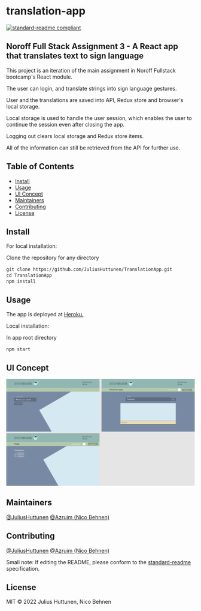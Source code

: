 # translation-app

[![standard-readme compliant](https://img.shields.io/badge/standard--readme-OK-green.svg?style=flat-square)](https://github.com/RichardLitt/standard-readme)

## Noroff Full Stack Assignment 3 - A React app that translates text to sign language

This project is an iteration of the main assignment in Noroff Fullstack bootcamp's React module.

The user can login, and translate strings into sign language gestures. 

User and the translations are saved into API, Redux store and browser's local storage.

Local storage is used to handle the user session, which enables the user to continue the session even after closing the app. 

Logging out clears local storage and Redux store items.

All of the information can still be retrieved from the API for further use.

## Table of Contents

- [Install](#install)
- [Usage](#usage)
- [UI Concept](#ui-concept)
- [Maintainers](#maintainers)
- [Contributing](#contributing)
- [License](#license)

## Install

For local installation:

Clone the repository for any directory

```
git clone https://github.com/JuliusHuttunen/TranslationApp.git
cd TranslationApp
npm install
```

## Usage

The app is deployed at [Heroku.](https://react-lost-in-translation-app.herokuapp.com/)

Local installation:

In app root directory

```
npm start
```

## UI Concept

![uiconcept](./src/resources/uiconcept.png)

## Maintainers

[@JuliusHuttunen](https://github.com/JuliusHuttunen)
[@Azruim (Nico Behnen)](https://github.com/Azruim)

## Contributing

[@JuliusHuttunen](https://github.com/JuliusHuttunen)
[@Azruim (Nico Behnen)](https://github.com/Azruim)

Small note: If editing the README, please conform to the [standard-readme](https://github.com/RichardLitt/standard-readme) specification.

## License

MIT © 2022 Julius Huttunen, Nico Behnen
